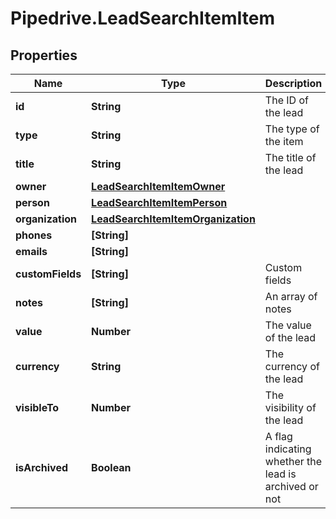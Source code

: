 # Pipedrive.LeadSearchItemItem

## Properties

Name | Type | Description | Notes
------------ | ------------- | ------------- | -------------
**id** | **String** | The ID of the lead | [optional] 
**type** | **String** | The type of the item | [optional] 
**title** | **String** | The title of the lead | [optional] 
**owner** | [**LeadSearchItemItemOwner**](LeadSearchItemItemOwner.md) |  | [optional] 
**person** | [**LeadSearchItemItemPerson**](LeadSearchItemItemPerson.md) |  | [optional] 
**organization** | [**LeadSearchItemItemOrganization**](LeadSearchItemItemOrganization.md) |  | [optional] 
**phones** | **[String]** |  | [optional] 
**emails** | **[String]** |  | [optional] 
**customFields** | **[String]** | Custom fields | [optional] 
**notes** | **[String]** | An array of notes | [optional] 
**value** | **Number** | The value of the lead | [optional] 
**currency** | **String** | The currency of the lead | [optional] 
**visibleTo** | **Number** | The visibility of the lead | [optional] 
**isArchived** | **Boolean** | A flag indicating whether the lead is archived or not | [optional] 


